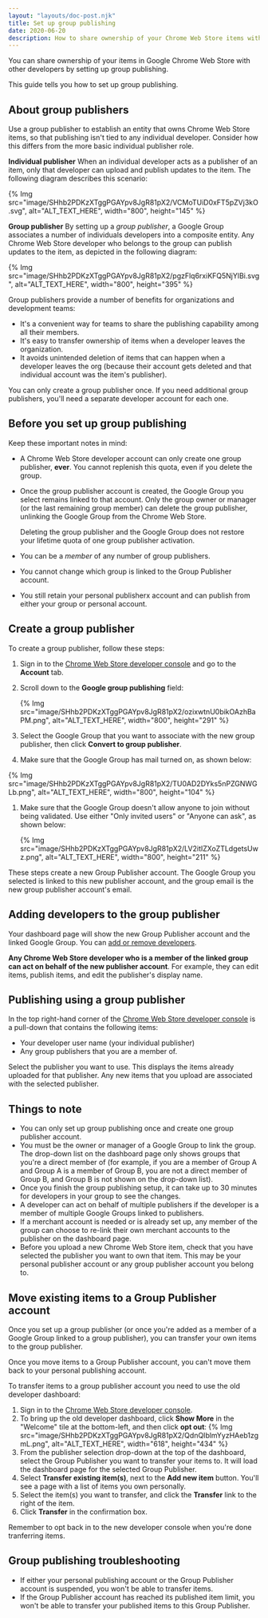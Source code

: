```yaml
---
layout: "layouts/doc-post.njk"
title: Set up group publishing
date: 2020-06-20
description: How to share ownership of your Chrome Web Store items with other developers.
---
```


You can share ownership of your items in Google Chrome Web Store with other developers by setting up group publishing.

This guide tells you how to set up group publishing.

## About group publishers

Use a group publisher to establish an entity that owns Chrome Web Store items, so that publishing isn't tied to any individual developer. Consider how this differs from the more basic individual publisher role.

**Individual publisher** When an individual developer acts as a publisher of an item, only that developer can upload and publish updates to the item. The following diagram describes this scenario:

{% Img src="image/SHhb2PDKzXTggPGAYpv8JgR81pX2/VCMoTUiD0xFT5pZVj3kO.svg", alt="ALT_TEXT_HERE", width="800", height="145" %}

**Group publisher** By setting up a *group publisher*, a Google Group associates a number of individuals developers into a composite entity. Any Chrome Web Store developer who belongs to the group can publish updates to the item, as depicted in the following diagram:

{% Img src="image/SHhb2PDKzXTggPGAYpv8JgR81pX2/pgzFlq6rxiKFQ5NjYlBi.svg", alt="ALT_TEXT_HERE", width="800", height="395" %}

Group publishers provide a number of benefits for organizations and development teams:

* It's a convenient way for teams to share the publishing capability among all their members.
* It's easy to transfer ownership of items when a developer leaves the organization.
* It avoids unintended deletion of items that can happen when a developer leaves the org (because their account gets deleted and that individual account was the item's publisher).

You can only create a group publisher once. If you need additional group 
publishers, you'll need a separate developer account for each one.

## Before you set up group publishing

Keep these important notes in mind:

* A Chrome Web Store developer account can only create one group publisher,
  **ever**. You cannot replenish this quota, even if you delete the group. 
* Once the group publisher account is created, the Google Group you select 
  remains linked to that account. Only the group owner or manager (or the last
  remaining group member) can delete the group publisher, unlinking the Google 
  Group from the Chrome Web Store.

    <p class="warning">
    Deleting the group publisher and the Google Group does not restore your
  lifetime quota of one group publisher activation.
    </p>

* You can be a *member* of any number of group publishers.

* You cannot change which group is linked to the Group Publisher account.
* You still retain your personal publisherx account and can publish from either your group or personal account.

## Create a group publisher

To create a group publisher, follow these steps:

1. Sign in to the [Chrome Web Store developer console](https://chrome.google.com/webstore/devconsole) and go to the **Account** tab.

1. Scroll down to the **Google group publishing** field:

    {% Img src="image/SHhb2PDKzXTggPGAYpv8JgR81pX2/ozixwtnU0bikOAzhBaPM.png", alt="ALT_TEXT_HERE", width="800", height="291" %}

1. Select the Google Group that you want to associate with the new group
publisher, then click **Convert to group publisher**.

1. Make sure that the Google Group has mail turned on, as shown below:

{% Img src="image/SHhb2PDKzXTggPGAYpv8JgR81pX2/TU0AD2DYks5nPZGNWGLb.png", alt="ALT_TEXT_HERE", width="800", height="104" %}

1. Make sure that the Google Group doesn't allow anyone to join without being
validated. Use either "Only invited users" or "Anyone can ask", as shown below:

    {% Img src="image/SHhb2PDKzXTggPGAYpv8JgR81pX2/LV2itIZXoZTLdgetsUwz.png", alt="ALT_TEXT_HERE", width="800", height="211" %}

These steps create a new Group Publisher account. The Google Group you selected is linked to this new publisher account, and the group email is the new group publisher account's email.

## Adding developers to the group publisher

Your dashboard page will show the new Group Publisher account and the linked
Google Group. You can [add or remove developers](https://groups.google.com/).

**Any Chrome Web Store developer who is a member of the linked group can act on behalf of the new publisher account**. For example, they can edit items, publish items, and edit the publisher's display name.

## Publishing using a group publisher

In the top right-hand corner of the [Chrome Web Store developer console](https://chrome.google.com/webstore/devconsole) is a pull-down that contains the following items:

* Your developer user name (your individual publisher)
* Any group publishers that you are a member of.

Select the publisher you want to use. This displays the items already uploaded for that publisher. Any new items that you upload are associated with the selected publisher.

## Things to note

* You can only set up group publishing once and create one group publisher account.
* You must be the owner or manager of a Google Group to link the group. The drop-down list on the dashboard page only shows groups that you're a direct member of (for example, if you are a member of Group A and Group A is a member of Group B, you are not a direct member of Group B, and Group B is not shown on the drop-down list).
* Once you finish the group publishing setup, it can take up to 30 minutes for developers in your group to see the changes.
* A developer can act on behalf of multiple publishers if the developer is a member of multiple Google Groups linked to publishers.
* If a merchant account is needed or is already set up, any member of the group can choose to re-link their own merchant accounts to the publisher on the dashboard page.
* Before you upload a new Chrome Web Store item, check that you have selected the publisher you want to own that item. This may be your personal publisher account or any group publisher account you belong to.

## Move existing items to a Group Publisher account

Once you set up a group publisher (or once you're added as a member of a Google Group linked to a group publisher), you can transfer your own items to the group publisher.

<p class="note">Once you move items to a Group Publisher account, you can't move them back to your personal publishing account.</p>

To transfer items to a group publisher account you need to use the old developer dashboard:

1. Sign in to the [Chrome Web Store developer console](https://chrome.google.com/webstore/devconsole).
1. To bring up the old developer dashboard, click **Show More** in the "Welcome" tile at the bottom-left, and then click **opt out**:
    {% Img src="image/SHhb2PDKzXTggPGAYpv8JgR81pX2/QdnQIblmYyzHAeb1zgmL.png", alt="ALT_TEXT_HERE", width="618", height="434" %}
1. From the publisher selection drop-down at the top of the dashboard, select the Group Publisher you want to transfer your items to. It will load the dashboard page for the selected Group Publisher.
1. Select **Transfer existing item(s)**, next to the **Add new item** button. You'll see a page with a list of items you own personally.
1. Select the item(s) you want to transfer, and click the **Transfer** link to the right of the item.
1. Click **Transfer** in the confirmation box.

Remember to opt back in to the new developer console when you're done tranferring items.

## Group publishing troubleshooting

* If either your personal publishing account or the Group Publisher account is suspended, you won't be able to transfer items.
* If the Group Publisher account has reached its published item limit, you won't be able to transfer your published items to this Group Publisher.

